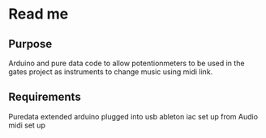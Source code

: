 # Read me

## Purpose

Arduino and pure data code to allow potentionmeters to be used in the gates project as instruments to change music using midi link.

## Requirements

Puredata extended
arduino plugged into usb
ableton
iac set up from Audio midi set up
